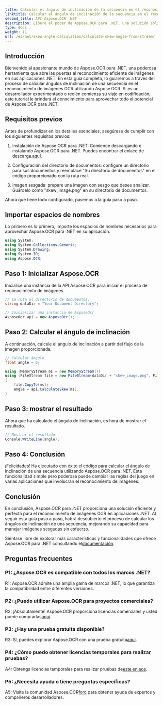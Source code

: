 ```yaml
---
title: Calcular el ángulo de inclinación de la secuencia en el reconocimiento de imágenes OCR
linktitle: Calcular el ángulo de inclinación de la secuencia en el reconocimiento de imágenes OCR
second_title: API Aspose.OCR .NET
description: Libere el poder de Aspose.OCR para .NET, una solución sólida para el reconocimiento de imágenes. Aprenda a calcular los ángulos de inclinación sin esfuerzo.
type: docs
weight: 11
url: /es/net/skew-angle-calculation/calculate-skew-angle-from-stream/
---
```

## Introducción

Bienvenido al apasionante mundo de Aspose.OCR para .NET, una poderosa herramienta que abre las puertas al reconocimiento eficiente de imágenes en sus aplicaciones .NET. En esta guía completa, lo guiaremos a través del proceso de calcular ángulos de inclinación de una secuencia en el reconocimiento de imágenes OCR utilizando Aspose.OCR. Si es un desarrollador experimentado o recién comienza su viaje en codificación, este tutorial le brindará el conocimiento para aprovechar todo el potencial de Aspose.OCR para .NET.

## Requisitos previos

Antes de profundizar en los detalles esenciales, asegúrese de cumplir con los siguientes requisitos previos:

1.  Instalación de Aspose.OCR para .NET: Comience descargando e instalando Aspose.OCR para .NET. Puedes encontrar el enlace de descarga.[aquí](https://releases.aspose.com/ocr/net/).

2. Configuración del directorio de documentos: configure un directorio para sus documentos y reemplace "Su directorio de documentos" en el código proporcionado con la ruta real.

3. Imagen sesgada: prepare una imagen con sesgo que desee analizar. Guárdelo como "skew_image.png" en su directorio de documentos.

Ahora que tiene todo configurado, pasemos a la guía paso a paso.

## Importar espacios de nombres

Lo primero es lo primero, importe los espacios de nombres necesarios para aprovechar Aspose.OCR para .NET en su aplicación.

```csharp
using System;
using System.Collections.Generic;
using System.Drawing;
using System.IO;
using Aspose.OCR;
```

## Paso 1: Inicializar Aspose.OCR

Inicialice una instancia de la API Aspose.OCR para iniciar el proceso de reconocimiento de imágenes.

```csharp
// La ruta al directorio de documentos.
string dataDir = "Your Document Directory";

// Inicializar una instancia de AsposeOcr
AsposeOcr api = new AsposeOcr();
```

## Paso 2: Calcular el ángulo de inclinación

A continuación, calcule el ángulo de inclinación a partir del flujo de la imagen proporcionada.

```csharp
// Calcular ángulo
float angle = 0;

using (MemoryStream ms = new MemoryStream())
using (FileStream file = new FileStream(dataDir + "skew_image.png", FileMode.Open, FileAccess.Read))
{
    file.CopyTo(ms);
    angle = api.CalculateSkew(ms);
}
```

## Paso 3: mostrar el resultado

Ahora que ha calculado el ángulo de inclinación, es hora de mostrar el resultado.

```csharp
// Mostrar el resultado
Console.WriteLine(angle);
```

## Paso 4: Conclusión

¡Felicidades! Ha ejecutado con éxito el código para calcular el ángulo de inclinación de una secuencia utilizando Aspose.OCR para .NET. Esta funcionalidad simple pero poderosa puede cambiar las reglas del juego en varias aplicaciones que involucran el reconocimiento de imágenes.

## Conclusión

En conclusión, Aspose.OCR para .NET proporciona una solución eficiente y perfecta para el reconocimiento de imágenes OCR en aplicaciones .NET. Al seguir esta guía paso a paso, habrá descubierto el proceso de calcular los ángulos de inclinación de una secuencia, mejorando su capacidad para manejar imágenes sesgadas sin esfuerzo.

 Siéntase libre de explorar más características y funcionalidades que ofrece Aspose.OCR para .NET consultando el[documentación](https://reference.aspose.com/ocr/net/).

## Preguntas frecuentes

### P1: ¿Aspose.OCR es compatible con todos los marcos .NET?

R1: Aspose.OCR admite una amplia gama de marcos .NET, lo que garantiza la compatibilidad entre diferentes versiones.

### P2: ¿Puedo utilizar Aspose.OCR para proyectos comerciales?

 R2: ¡Absolutamente! Aspose.OCR proporciona licencias comerciales y usted puede comprarlas[aquí](https://purchase.aspose.com/buy).

### P3: ¿Hay una prueba gratuita disponible?

 R3: Sí, puedes explorar Aspose.OCR con una prueba gratuita[aquí](https://releases.aspose.com/).

### P4: ¿Cómo puedo obtener licencias temporales para realizar pruebas?

 A4: Obtenga licencias temporales para realizar pruebas de[este enlace](https://purchase.aspose.com/temporary-license/).

### P5: ¿Necesita ayuda o tiene preguntas específicas?

 A5: Visite la comunidad Aspose.OCR[foro](https://forum.aspose.com/c/ocr/16) para obtener ayuda de expertos y compañeros desarrolladores.